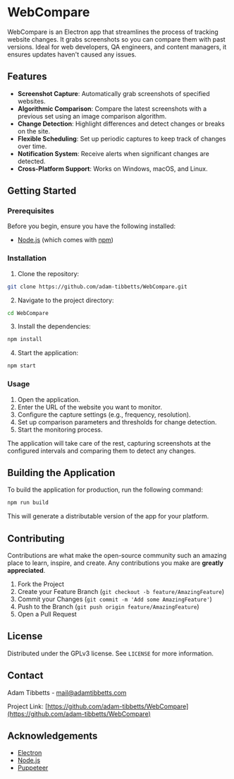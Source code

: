 # WebCompare

WebCompare is an Electron app that streamlines the process of tracking website changes. It grabs screenshots so you can compare them with past versions. Ideal for web developers, QA engineers, and content managers, it ensures updates haven't caused any issues.

## Features

- **Screenshot Capture**: Automatically grab screenshots of specified websites.
- **Algorithmic Comparison**: Compare the latest screenshots with a previous set using an image comparison algorithm.
- **Change Detection**: Highlight differences and detect changes or breaks on the site.
- **Flexible Scheduling**: Set up periodic captures to keep track of changes over time.
- **Notification System**: Receive alerts when significant changes are detected.
- **Cross-Platform Support**: Works on Windows, macOS, and Linux.

## Getting Started

### Prerequisites

Before you begin, ensure you have the following installed:
- [Node.js](https://nodejs.org/) (which comes with [npm](http://npmjs.com/))

### Installation

1. Clone the repository:
```bash
git clone https://github.com/adam-tibbetts/WebCompare.git
```

2. Navigate to the project directory:
```bash
cd WebCompare
```

3. Install the dependencies:
```bash
npm install
```

4. Start the application:
```bash
npm start
```

### Usage

1. Open the application.
2. Enter the URL of the website you want to monitor.
3. Configure the capture settings (e.g., frequency, resolution).
4. Set up comparison parameters and thresholds for change detection.
5. Start the monitoring process.

The application will take care of the rest, capturing screenshots at the configured intervals and comparing them to detect any changes.

## Building the Application

To build the application for production, run the following command:

```bash
npm run build
```

This will generate a distributable version of the app for your platform.

## Contributing

Contributions are what make the open-source community such an amazing place to learn, inspire, and create. Any contributions you make are **greatly appreciated**.

1. Fork the Project
2. Create your Feature Branch (`git checkout -b feature/AmazingFeature`)
3. Commit your Changes (`git commit -m 'Add some AmazingFeature'`)
4. Push to the Branch (`git push origin feature/AmazingFeature`)
5. Open a Pull Request

## License

Distributed under the GPLv3 license. See `LICENSE` for more information.

## Contact

Adam Tibbetts - mail@adamtibbetts.com

Project Link: [https://github.com/adam-tibbetts/WebCompare](https://github.com/adam-tibbetts/WebCompare)

## Acknowledgements

- [Electron](https://www.electronjs.org/)
- [Node.js](https://nodejs.org/)
- [Puppeteer](https://github.com/puppeteer/puppeteer)
